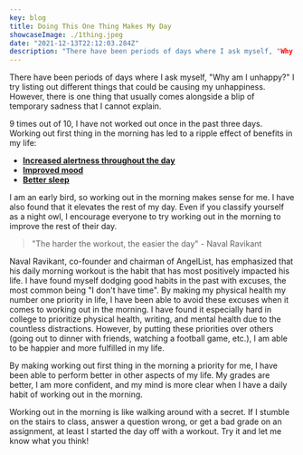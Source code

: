 ```yaml
---
key: blog
title: Doing This One Thing Makes My Day
showcaseImage: ./1thing.jpeg
date: "2021-12-13T22:12:03.284Z"
description: "There have been periods of days where I ask myself, "Why am I unhappy?" I try listing out different things that could be causing my unhappiness. However, there is one thing that usually comes alongside a blip of temporary sadness that I cannot explain."
---
```


There have been periods of days where I ask myself, "Why am I unhappy?" I try listing out different things that could be causing my unhappiness. However, there is one thing that usually comes alongside a blip of temporary sadness that I cannot explain.

9 times out of 10, I have not worked out once in the past three days. Working out first thing in the morning has led to a ripple effect of benefits in my life:

- **[Increased alertness throughout the day](https://www.hopkinsmedicine.org/health/wellness-and-prevention/exercising-for-better-sleep#:~:text=%E2%80%9CThe%20effect%20of%20exercise%20in,decline%20helps%20to%20facilitate%20sleepiness.)**
- **[Improved mood](https://pubmed.ncbi.nlm.nih.gov/26917992/)**
- **[Better sleep](https://pubmed.ncbi.nlm.nih.gov/25596964/)**

I am an early bird, so working out in the morning makes sense for me. I have also found that it elevates the rest of my day. Even if you classify yourself as a night owl, I encourage everyone to try working out in the morning to improve the rest of their day.

> "The harder the workout, the easier the day" - Naval Ravikant

Naval Ravikant, co-founder and chairman of AngelList, has emphasized that his daily morning workout is the habit that has most positively impacted his life. I have found myself dodging good habits in the past with excuses, the most common being "I don't have time". By making my physical health my number one priority in life, I have been able to avoid these excuses when it comes to working out in the morning. I have found it especially hard in college to prioritize physical health, writing, and mental health due to the countless distractions. However, by putting these priorities over others (going out to dinner with friends, watching a football game, etc.), I am able to be happier and more fulfilled in my life.

By making working out first thing in the morning a priority for me, I have been able to perform better in other aspects of my life. My grades are better, I am more confident, and my mind is more clear when I have a daily habit of working out in the morning.

Working out in the morning is like walking around with a secret. If I stumble on the stairs to class, answer a question wrong, or get a bad grade on an assignment, at least I started the day off with a workout. Try it and let me know what you think!